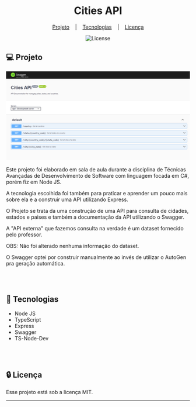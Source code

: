 <h1 align="center">Cities API</h1>

<div align="center">

[Projeto](#projeto)
&nbsp;&nbsp;&nbsp;|&nbsp;&nbsp;&nbsp;
[Tecnologias](#tecnologias)
&nbsp;&nbsp;&nbsp;|&nbsp;&nbsp;&nbsp;
[Licença](#license)

</div>

<p align="center">
  <img alt="License" src="https://img.shields.io/static/v1?label=license&message=MIT&color=49AA26&labelColor=000000">
</p>

## 💻 Projeto <a name = "projeto"></a>

<div align="center">
  <img alt="License" src="./assets/Preview.png">
</div>

Este projeto foi elaborado em sala de aula durante a disciplina de Técnicas Avançadas de Desenvolvimento de Software com linguagem focada em C#, porém fiz em Node JS.

A tecnologia escolhida foi também para praticar e aprender um pouco mais sobre ela e a construir uma API utilizando Express.

O Projeto se trata da uma construção de uma API para consulta de cidades, estados e paises e também a documentação da API utilizando o Swagger.

A "API externa" que fazemos consulta na verdade é um dataset fornecido pelo professor.

OBS: Não foi alterado nenhuma informação do dataset.

O Swagger optei por construir manualmente ao invés de utilizar o AutoGen pra geração automática.

<br>
<br>

## 🚀 Tecnologias <a name = "tecnologias"></a>

- Node JS
- TypeScript
- Express
- Swagger
- TS-Node-Dev

<br>
<br>

## 🔒 Licença

Esse projeto está sob a licença MIT.

<hr>
